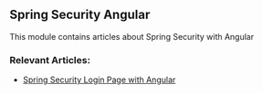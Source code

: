 ## Spring Security Angular

This module contains articles about Spring Security with Angular

### Relevant Articles: 
- [Spring Security Login Page with Angular](https://www.baeldung.com/spring-security-login-angular)
